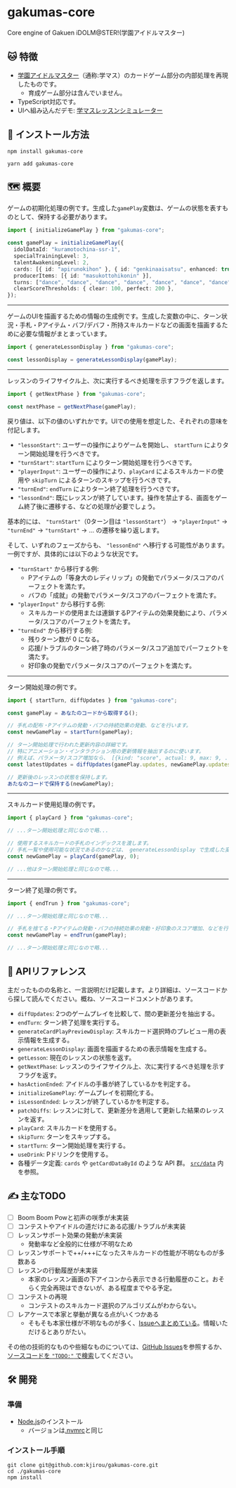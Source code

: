 # gakumas-core

Core engine of Gakuen iDOLM@STER!(学園アイドルマスター)

## :cat: 特徴

- [学園アイドルマスター](https://gakuen.idolmaster-official.jp/)（通称:学マス）のカードゲーム部分の内部処理を再現したものです。
  - 育成ゲーム部分は含んでいません。
- TypeScript対応です。
- UIへ組み込んだデモ: [学マスレッスンシミュレーター](https://gakumas-lesson-simulator.netlify.app)

## :rocket: インストール方法

```
npm install gakumas-core
```

```
yarn add gakumas-core
```

## :world_map: 概要

ゲームの初期化処理の例です。生成した`gamePlay`変数は、ゲームの状態を表すものとして、保持する必要があります。

```ts
import { initializeGamePlay } from "gakumas-core";

const gamePlay = initializeGamePlay({
  idolDataId: "kuramotochina-ssr-1",
  specialTrainingLevel: 3,
  talentAwakeningLevel: 2,
  cards: [{ id: "apirunokihon" }, { id: "genkinaaisatsu", enhanced: true }],
  producerItems: [{ id: "masukottohikonin" }],
  turns: ["dance", "dance", "dance", "dance", "dance", "dance", "dance"],
  clearScoreThresholds: { clear: 100, perfect: 200 },
});
```

---

ゲームのUIを描画するための情報の生成例です。生成した変数の中に、ターン状況・手札・Pアイテム・バフ/デバフ・所持スキルカードなどの画面を描画するために必要な情報がまとまっています。

```ts
import { generateLessonDisplay } from "gakumas-core";

const lessonDisplay = generateLessonDisplay(gamePlay);
```

---

レッスンのライフサイクル上、次に実行するべき処理を示すフラグを返します。

```ts
import { getNextPhase } from "gakumas-core";

const nextPhase = getNextPhase(gamePlay);
```

戻り値は、以下の値のいずれかです。UIでの使用を想定した、それぞれの意味を付記します。

- `"lessonStart"`: ユーザーの操作によりゲームを開始し、 `startTurn` によりターン開始処理を行うべきです。
- `"turnStart"`: `startTurn` によりターン開始処理を行うべきです。
- `"playerInput"`: ユーザーの操作により、`playCard` によるスキルカードの使用や `skipTurn` によるターンのスキップを行うべきです。
- `"turnEnd"`: `endTurn` によりターン終了処理を行うべきです。
- `"lessonEnd"`: 既にレッスンが終了しています。操作を禁止する、画面をゲーム終了後に遷移する、などの処理が必要でしょう。

基本的には、 `"turnStart"`（0ターン目は `"lessonStart"`） -> `"playerInput"` -> `"turnEnd"` -> `"turnStart"` -> ... の遷移を繰り返します。

そして、いずれのフェーズからも、 `"lessonEnd"` へ移行する可能性があります。一例ですが、具体的には以下のような状況です。

- `"turnStart"` から移行する例:
  - Pアイテムの「等身大のレディリップ」の発動でパラメータ/スコアのパーフェクトを満たす。
  - バフの「成就」の発動でパラメータ/スコアのパーフェクトを満たす。
- `"playerInput"` から移行する例:
  - スキルカードの使用または連鎖するPアイテムの効果発動により、パラメータ/スコアのパーフェクトを満たす。
- `"turnEnd"` から移行する例:
  - 残りターン数が 0 になる。
  - 応援/トラブルのターン終了時のパラメータ/スコア追加でパーフェクトを満たす。
  - 好印象の発動でパラメータ/スコアのパーフェクトを満たす。

---

ターン開始処理の例です。

```ts
import { startTurn, diffUpdates } from "gakumas-core";

const gamePlay = あなたのコードから取得する();

// 手札の配布・Pアイテムの発動・バフの持続効果の発動、などを行います。
const newGamePlay = startTurn(gamePlay);

// ターン開始処理で行われた更新内容の詳細です。
// 特にアニメーション・インタラクション用の更新情報を抽出するのに使います。
// 例えば、パラメータ/スコア増加なら、 [{kind: "score", actual: 9, max: 9, ...}] のような形で記録されています。
const latestUpdates = diffUpdates(gamePlay.updates, newGamePlay.updates);

// 更新後のレッスンの状態を保持します。
あたなのコードで保持する(newGamePlay);
```

---

スキルカード使用処理の例です。

```ts
import { playCard } from "gakumas-core";

// ...ターン開始処理と同じなので略...

// 使用するスキルカードの手札のインデックスを渡します。
// 手札一覧や使用可能な状況であるのかなどは、 generateLessonDisplay で生成した変数内にあります。
const newGamePlay = playCard(gamePlay, 0);

// ...他はターン開始処理と同じなので略...
```

---

ターン終了処理の例です。

```ts
import { endTrun } from "gakumas-core";

// ...ターン開始処理と同じなので略...

// 手札を捨てる・Pアイテムの発動・バフの持続効果の発動・好印象のスコア増加、などを行います。
const newGamePlay = endTrun(gamePlay);

// ...ターン開始処理と同じなので略...
```

## :book: APIリファレンス

主だったものの名称と、一言説明だけ記載します。より詳細は、ソースコードから探して読んでください。概ね、ソースコードコメントがあります。

- `diffUpdates`: 2つのゲームプレイを比較して、間の更新差分を抽出する。
- `endTurn`: ターン終了処理を実行する。
- `generateCardPlayPreviewDisplay`: スキルカード選択時のプレビュー用の表示情報を生成する。
- `generateLessonDisplay`: 画面を描画するための表示情報を生成する。
- `getLesson`: 現在のレッスンの状態を返す。
- `getNextPhase`: レッスンのライフサイクル上、次に実行するべき処理を示すフラグを返す。
- `hasActionEnded`: アイドルの手番が終了しているかを判定する。
- `initializeGamePlay`: ゲームプレイを初期化する。
- `isLessonEnded`: レッスンが終了しているかを判定する。
- `patchDiffs`: レッスンに対して、更新差分を適用して更新した結果のレッスンを返す。
- `playCard`: スキルカードを使用する。
- `skipTurn`: ターンをスキップする。
- `startTurn`: ターン開始処理を実行する。
- `useDrink`: Pドリンクを使用する。
- 各種データ定義: `cards` や `getCardDataById` のような API 群。 [`src/data`](./src/data/) 内を参照。

## :writing_hand: 主なTODO

- [ ] Boom Boom Powと初声の咲季が未実装
- [ ] コンテストやアイドルの道だけにある応援/トラブルが未実装
- [ ] レッスンサポート効果の発動が未実装
  - 発動率など全般的に仕様が不明なため
- [ ] レッスンサポートで++/+++になったスキルカードの性能が不明なものが多数ある
- [ ] レッスンの行動履歴が未実装
  - 本家のレッスン画面の下アイコンから表示できる行動履歴のこと。おそらく完全再現はできないが、ある程度までやる予定。
- [ ] コンテストの再現
  - コンテストのスキルカード選択のアルゴリズムがわからない。
- [ ] レアケースで本家と挙動が異なる点がいくつかある
  - そもそも本家仕様が不明なものが多く、[Issueへまとめている](https://github.com/kjirou/gakumas-core/issues?q=is%3Aissue+is%3Aopen+label%3A_%E4%BB%95%E6%A7%98%E7%A2%BA%E8%AA%8D)。情報いただけるとありがたい。

その他の技術的なものや些細なものについては、[GitHub Issues](https://github.com/kjirou/gakumas-core/issues)を参照するか、[ソースコードを `"TODO:"` で検索](https://github.com/search?q=repo%3Akjirou%2Fgakumas-core%20%22TODO%3A%22&type=code)してください。

## :hammer_and_wrench: 開発

### 準備

- [Node.js](https://nodejs.org/)のインストール
  - バージョンは[.nvmrc](/.nvmrc)と同じ

### インストール手順

```
git clone git@github.com:kjirou/gakumas-core.git
cd ./gakumas-core
npm install
```

